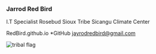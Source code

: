 ### Jarrod Red Bird
I.T Specialist Rosebud Sioux Tribe Sicangu Climate Center

RedBird.github.io *GitHub
jayrodredbird@gmail.com 

![tribal flag](https://github.com/jarrodredbird/RedBird.github.io/assets/166235367/adfd6784-3826-4481-82c8-9f0f02f67994)
